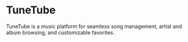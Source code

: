 # TuneTube
TuneTube is a music platform for seamless song management, artist and album browsing, and customizable favorites.
